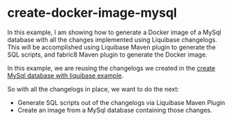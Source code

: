# create-docker-image-mysql
In this example, I am showing how to generate a Docker image of a MySql database with all the changes implemented using Liquibase changelogs. This will be accomplished using Liquibase Maven plugin to generate the SQL scripts, and fabric8 Maven plugin to generate the Docker image.

In this example, we are reusing the changelogs we created in the [create MySql database with liquibase example](https://github.com/rafatoba/liquibase-examples/tree/create-submodules/bare-liquibase-mysql).

So with all the changelogs in place, we want to do the next:
* Generate SQL scripts out of the changelogs via Liquibase Maven Plugin
* Create an image from a MySql database containing those changes.
